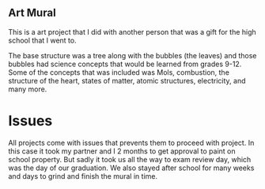## Art Mural

This is a art project that I did with another person that was a gift for the high school that I went to.

The base structure was a tree along with the bubbles (the leaves) and those bubbles had science concepts that would be learned from grades 9-12. Some of the concepts that was included was Mols, combustion, the structure of the heart, states of matter, atomic structures, electricity, and many more. 

# Issues 
All projects come with issues that prevents them to proceed with project. In this case it took my partner and I 2 months to get approval to paint on school property. But sadly it took us all the way to exam review day, which was the day of our graduation. We also stayed after school for many weeks and days to grind and finish the mural in time. 
